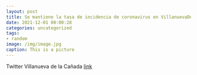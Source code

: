 ```yaml
---
layout: post
title: Se mantiene la tasa de incidencia de coronavirus en VillanuevaDeLaCañada. 🙏No bajemos la guardia.Protejámonos, por la salud...
date: 2021-12-01 00:00:28
categories: uncategorized
tags:
- random
image: /img/image.jpg
caption: This is a picture
---
```

Twitter Villanueva de la Cañada [link](https://twitter.com/AytoVDLCanada/status/1465728502733451267)
